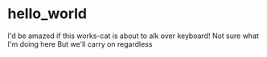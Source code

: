 # hello_world
I'd be amazed if this works-cat is about to alk over keyboard!
Not sure what I'm doing here
But we'll carry on regardless
